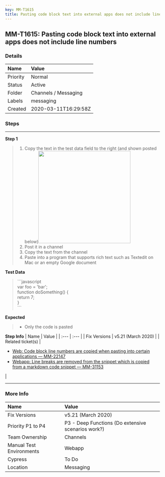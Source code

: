 ```yaml
---
key: MM-T1615
title: Pasting code block text into external apps does not include line numbers
---
```


## MM-T1615: Pasting code block text into external apps does not include line numbers

### Details

| Name     | Value                |
| :------- | :------------------- |
| Priority | Normal               |
| Status   | Active               |
| Folder   | Channels / Messaging |
| Labels   | messaging            |
| Created  | 2020-03-11T16:29:58Z |

### Steps

<hr/>

**Step 1**

> <article><ol><li>Copy the text in the test data field to the right (and shown posted below)<img src="https://smartbear-tm4j-prod-us-west-2-attachment-rich-text.s3.us-west-2.amazonaws.com/embedded-f3277290f945470c4add5d21ef3dc7ca7b74388fc7152bfb6b99ae58c66a95a8-1583943919338-2020-03-11_12-24-09.png" style="width: 300px;" class="fr-fil fr-dib"></li><li>Post it in a channel</li><li>Copy the text from the channel</li><li>Paste into a program that supports rich text such as Textedit on Mac or an empty Google document</li></ol></article>

**Test Data**

> <article>```javascript<br>var foo = 'bar';<br>function doSomething() {<br>return 7;<br>}<br>```</article>

**Expected**

> <article><ul><li>Only the code is pasted</li></ul></article>

**Step Info**
| Name | Value |
| :--- | :--- |
| Fix Versions | v5.21 (March 2020) |
| Related ticket(s) | <ul><li><a href="https://mattermost.atlassian.net/browse/MM-22147">Web: Code block line numbers are copied when pasting into certain applications — MM-22147</a></li><li><a href="https://mattermost.atlassian.net/browse/MM-31153">Webapp: Line breaks are removed from the snippet which is copied from a markdown code snippet — MM-31153</a></li></ul> |

<hr/>

### More Info

| Name                     | Value                                              |
| :----------------------- | :------------------------------------------------- |
| Fix Versions             | v5.21 (March 2020)                                 |
| Priority P1 to P4        | P3 - Deep Functions (Do extensive scenarios work?) |
| Team Ownership           | Channels                                           |
| Manual Test Environments | Webapp                                             |
| Cypress                  | To Do                                              |
| Location                 | Messaging                                          |
